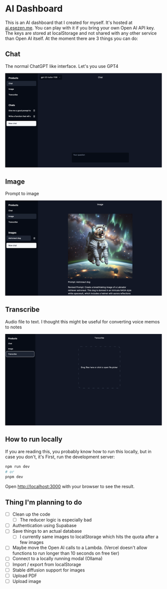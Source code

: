 # AI Dashboard

This is an AI dashboard that I created for myself. It's hosted at [ai.esezen.me](ai.esezen.me). You can play with it if you bring your own Open AI API key.
The keys are stored at localStorage and not shared with any other service than Open AI itself. At the moment there are 3 things you can do:

## Chat

The normal ChatGPT like interface. Let's you use GPT4

![Chat](./readmeImages/chat.png)


## Image

Prompt to image

![Image](./readmeImages/image.png)

## Transcribe
Audio file to text. I thought this might be useful for converting voice memos to notes

![Transcribe](./readmeImages/transcribe.png)

## How to run locally

If you are reading this, you probably know how to run this locally, but in case you don't, it's
First, run the development server:

```bash
npm run dev
# or
pnpm dev
```

Open [http://localhost:3000](http://localhost:3000) with your browser to see the result.

## Thing I'm planning to do

- [ ] Clean up the code
  - [ ] The reducer logic is especially bad
- [ ] Authentication using Supabase
- [ ] Save things to an actual database
  - [ ] I currently same images to localStorage which hits the quota after a few images
- [ ] Maybe move the Open AI calls to a Lambda. (Vercel doesn't allow functions to run longer than 10 seconds on free tier)
- [ ] Connect to a locally running modal (Ollama)
- [ ] Import / export from localStorage
- [ ] Stable diffusion support for images
- [ ] Upload PDF
- [ ] Upload image
